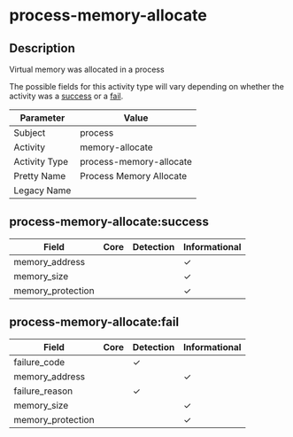 process-memory-allocate
=======================

Description
-----------
Virtual memory was allocated in a process

The possible fields for this activity type will vary depending on whether the activity was a [success](#process-memory-allocatesuccess) or a [fail](#process-memory-allocatefail).

| Parameter     | Value                   |
| ------------- | ----------------------- |
| Subject       | process                 |
| Activity      | memory-allocate         |
| Activity Type | process-memory-allocate |
| Pretty Name   | Process Memory Allocate |
| Legacy Name   |                         |

process-memory-allocate:success
-------------------------------

| Field             | Core | Detection | Informational |
| ----------------- | ---- | --------- | ------------- |
| memory_address    |      |           | &#10003;      |
| memory_size       |      |           | &#10003;      |
| memory_protection |      |           | &#10003;      |

process-memory-allocate:fail
----------------------------

| Field             | Core | Detection | Informational |
| ----------------- | ---- | --------- | ------------- |
| failure_code      |      | &#10003;  |               |
| memory_address    |      |           | &#10003;      |
| failure_reason    |      | &#10003;  |               |
| memory_size       |      |           | &#10003;      |
| memory_protection |      |           | &#10003;      |